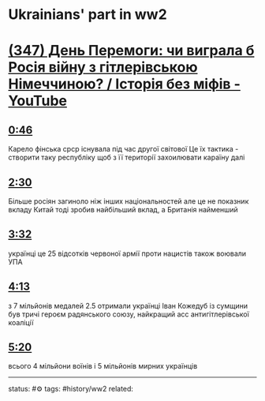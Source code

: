 # Ukrainians' part in ww2
<!-- Generated by <a href="https://www.yinote.co/#installation">YiNote</a> -->

# [(347) День Перемоги: чи виграла б Росія війну з гітлерівською Німеччиною? / Історія без міфів - YouTube](https://www.youtube.com/)

## [0:46](https://www.youtube.com/?yinotetimestamp=46)

Карело фінська срср існувала під час другої світової
Це їх тактика - створити таку республіку щоб з її території захоилювати караїну далі

## [2:30](https://www.youtube.com/?yinotetimestamp=150)

Більше росіян загиноло ніж інших національностей 
але це не показник вкладу
Китай тоді зробив найбільший вклад, а Британія найменший

## [3:32](https://www.youtube.com/?yinotetimestamp=212)

українці це 25 відсотків червоної армії
проти нацистів також воювали УПА

## [4:13](https://www.youtube.com/?yinotetimestamp=253)

з 7 мільйонів медалей 2.5 отримали українці
Іван Кожедуб із сумщини був тричі героєм радянського союзу, найкращий асс антигітлерівської коаліції

## [5:20](https://www.youtube.com/?yinotetimestamp=320)

всього 4 мільйони воїнів і 5 мільйонів мирних українців



---
status: #⚙️ 
tags: #history/ww2
related: 